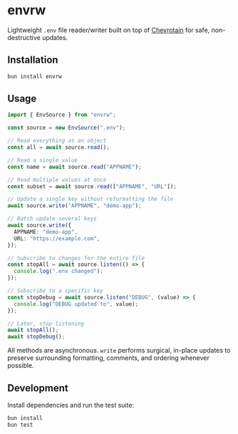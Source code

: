 # envrw

Lightweight `.env` file reader/writer built on top of [Chevrotain](https://chevrotain.io/) for safe, non-destructive updates.

## Installation

```bash
bun install envrw
```

## Usage

```ts
import { EnvSource } from "envrw";

const source = new EnvSource(".env");

// Read everything as an object
const all = await source.read();

// Read a single value
const name = await source.read("APPNAME");

// Read multiple values at once
const subset = await source.read(["APPNAME", "URL"]);

// Update a single key without reformatting the file
await source.write("APPNAME", "demo-app");

// Batch update several keys
await source.write({
  APPNAME: "demo-app",
  URL: "https://example.com",
});

// Subscribe to changes for the entire file
const stopAll = await source.listen(() => {
  console.log(".env changed");
});

// Subscribe to a specific key
const stopDebug = await source.listen("DEBUG", (value) => {
  console.log("DEBUG updated to", value);
});

// Later, stop listening
await stopAll();
await stopDebug();
```

All methods are asynchronous. `write` performs surgical, in-place updates to preserve surrounding formatting, comments, and ordering whenever possible.

## Development

Install dependencies and run the test suite:

```bash
bun install
bun test
```
